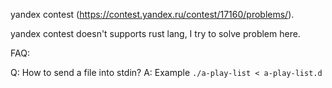 yandex contest (https://contest.yandex.ru/contest/17160/problems/).

yandex contest doesn't supports rust lang, I try to solve problem here.

FAQ:

Q: How to send a file into stdin?
A: Example `./a-play-list < a-play-list.d`


